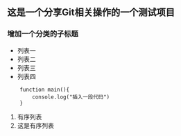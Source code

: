 ## 这是一个分享Git相关操作的一个测试项目

### 增加一个分类的子标题

- 列表一
- 列表二
- 列表三
- 列表四

```
    function main(){
        console.log("插入一段代码")
    }
```

1. 有序列表
2. 这是有序列表
